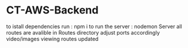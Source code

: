 # CT-AWS-Backend

to istall dependencies run : npm i
to run the server : nodemon Server
all routes are avalible in Routes directory
adjust ports accordingly
video/images viewing routes updated
 
